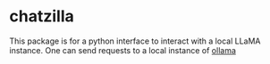 # chatzilla

This package is for a python interface to interact with a local LLaMA instance. One can send requests to a local instance of [ollama](https://ollama.com/)